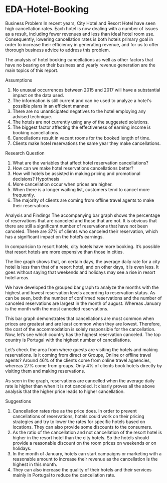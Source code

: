 # EDA-Hotel-Booking
Business Problem
In recent years, City Hotel and Resort Hotel have seen high cancellation rates. Each hotel is now dealing with a number of issues as a result, including fewer revenues and less than ideal hotel room use. Consequently, lowering cancellation rates is both hotels primary goal in order to increase their efficiency in generating revenue, and for us to offer thorough business advice to address this problem.

The analysis of hotel booking cancellations as well as other factors that have no bearing on their business and yearly revenue generation are the main topics of this report.

Assumptions
1.	No unusual occurrences between 2015 and 2017 will have a substantial impact on the data used.
2.	The information is still current and can be used to analyze a hotel's possible plans in an efficient manner.
3.	There are no unanticipated negatives to the hotel employing any advised technique.
4.	The hotels are not currently using any of the suggested solutions.
5.	The biggest factor affecting the effectiveness of earning income is booking cancellations.
6.	Cancellations result in vacant rooms for the booked length of time.
7.	Clients make hotel reservations the same year they make cancellations.

Research Question
1.	What are the variables that affect hotel reservation cancellations?
2.	How can we make hotel reservations cancellations better?
3.	How will hotels be assisted in making pricing and promotional decisions?
Hypothesis
1.	More cancellation occur when prices are higher.
2.	When there is a longer waiting list, customers tend to cancel more frequently.
3.	The majority of clients are coming from offline travel agents to make their reservations

Analysis and Findings
The accompanying bar graph shows the percentage of reservations that are canceled and those that are not. It is obvious that there are still a significant number of reservations that have not been canceled. There are 37% of clients who canceled their reservation, which has a significant impact on the hotel’s earnings.

In comparision to resort hotels, city hotels have more booking. It’s possible that resort hotels are more expensive than those in cities.

The line graph shows that, on certain days, the average daily rate for a city hotel is less than that of a resort hotel, and on other days, it is even less. It goes without saying that weekends and holidays may see a rise in resort hotel areas.
 
We have developed the grouped bar graph to analyze the months with the highest and lowest reservation levels according to reservation status. As can be seen, both the number of confirmed reservations and the number of canceled reservations are largest in the month of august. Whereas January is the month with the most canceled reservations.
 
This bar graph demonstrates that cancellations are most common when prices are greatest and are least common when they are lowest. Therefore, the cost of the accommodation is solely responsible for the cancellation.
Now, let’s see which country has the highest reservation canceled. The top country is Portugal with the highest number of cancellations. 

Let’s check the area from where guests are visiting the hotels and making reservations. Is it coming from direct or Groups, Online or offline travel agents? Around 46% of the clients come from online travel agaencies, whereas 27% come from groups. Only 4% of clients book hotels directly by visiting them and making reservations.
 
As seen in the graph, reservations are cancelled when the average daily rate is higher than when it is not canceled. It clearly proves all the above analysis that the higher price leads to higher cancellation.

Suggestions
1. Cancellation rates rise as the price does. In order to prevent cancellations of reservations, hotels could work on their pricing strategies and try to lower the rates for specific hotels based on locations. They can also provide some discounts to the consumers.
2. As the ratio of the cancellation and not cancellation of the resort hotel is higher in the resort hotel than the city hotels. So the hotels should provide a reasonable discount on the room prices on weekends or on holidays.
3. In the month of January, hotels can start campaigns or marketing with a reasonable amount to increase their revenue as the cancellation is the highest in this month.
4. They can also increase the quality of their hotels and their services mainly in Portugal to reduce the cancellation rate.

